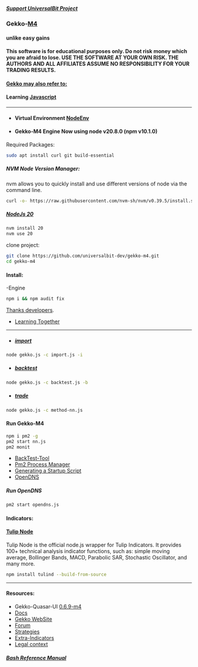 ##### [Support UniversalBit Project](https://github.com/universalbit-dev/universalbit-dev/tree/main/support)

### Gekko-[M4](http://www.wikisky.org/starview?object_type=4&object_id=3)
#### unlike easy gains
#### This software is for educational purposes only. Do not risk money which you are afraid to lose. USE THE SOFTWARE AT YOUR OWN RISK. THE AUTHORS AND ALL AFFILIATES ASSUME NO RESPONSIBILITY FOR YOUR TRADING RESULTS.
#### [Gekko may also refer to:](https://en.wikipedia.org/wiki/Gekko_(disambiguation))
#### Learning [Javascript](https://github.com/universalbit-dev/gekko-m4/tree/master/docs/learning/javascript)

---

* #### Virtual Environment [NodeEnv](https://github.com/universalbit-dev/gekko-m4/tree/master/docs/nodenv)
* #### Gekko-M4 Engine Now using node v20.8.0 (npm v10.1.0)

Required Packages:
```bash
sudo apt install curl git build-essential
```
##### NVM Node Version Manager:
nvm allows you to quickly install and use different versions of node via the command line.
```bash
curl -o- https://raw.githubusercontent.com/nvm-sh/nvm/v0.39.5/install.sh | bash
```

##### [NodeJs 20](https://nodejs.org/en/blog/release/v20.0.0)

```bash
nvm install 20
nvm use 20
```

clone project:
```bash
git clone https://github.com/universalbit-dev/gekko-m4.git
cd gekko-m4
```
#### Install:
-Engine
```bash
npm i && npm audit fix
```
[Thanks developers](https://github.com/askmike/gekko/graphs/contributors).

* [Learning Together](https://github.com/universalbit-dev/gekko-m4/tree/master/docs)
---
 
* ##### [import](https://github.com/universalbit-dev/gekko-m4/blob/master/docs/importer/import.md)
```bash
node gekko.js -c import.js -i
```
 
* ##### [backtest](https://github.com/universalbit-dev/gekko-m4/blob/master/docs/backtest/backtest.md)
```bash
node gekko.js -c backtest.js -b
```
 
* ##### [trade](https://github.com/universalbit-dev/gekko-m4/blob/master/docs/trader/trade.md)
```bash
node gekko.js -c method-nn.js
```

#### Run Gekko-M4

```bash
npm i pm2 -g
pm2 start nn.js
pm2 monit 
```
* [BackTest-Tool](https://github.com/universalbit-dev/gekko-m4/blob/master/docs/backtest/backtest-tool.md)
* [Pm2 Process Manager](https://pm2.keymetrics.io/docs/usage/quick-start/)
* [Generating a Startup Script](https://pm2.keymetrics.io/docs/usage/startup/)
* [OpenDNS](https://www.opendns.com/)


##### Run OpenDNS 
```bash
pm2 start opendns.js
```

#### Indicators:
#### [Tulip Node](https://www.npmjs.com/package/tulind)
Tulip Node is the official node.js wrapper for Tulip Indicators. It provides 100+ technical analysis indicator functions, such as: simple moving average, Bollinger Bands, MACD, Parabolic SAR, Stochastic Oscillator, and many more.

```bash
npm install tulind --build-from-source
```

---
#### Resources:
* Gekko-Quasar-UI [0.6.9-m4](https://github.com/universalbit-dev/gekko-quasar-ui)
* [Docs](https://github.com/universalbit-dev/gekko-m4/tree/master/docs)
* [Gekko WebSite](https://gekko.wizb.it/docs/installation/installing_gekko.html)
* [Forum](https://forum.gekko.wizb.it/)
* [Strategies](https://github.com/xFFFFF/Gekko-Strategies)
* [Extra-Indicators](https://github.com/Gab0/gekko-extra-indicators)
* [Legal context](https://www.europarl.europa.eu/cmsdata/150761/TAX3%20Study%20on%20cryptocurrencies%20and%20blockchain.pdf)

##### [Bash Reference Manual](https://www.gnu.org/software/bash/manual/html_node/index.html)
